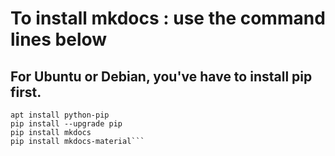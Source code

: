 # To install mkdocs : use the command lines below

## For Ubuntu or Debian, you've have to install pip first.

```pip install mkdocs
apt install python-pip
pip install --upgrade pip
pip install mkdocs
pip install mkdocs-material```
